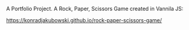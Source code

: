 A Portfolio Project. A Rock, Paper, Scissors Game created in Vannila JS: 

https://konradjakubowski.github.io/rock-paper-scissors-game/